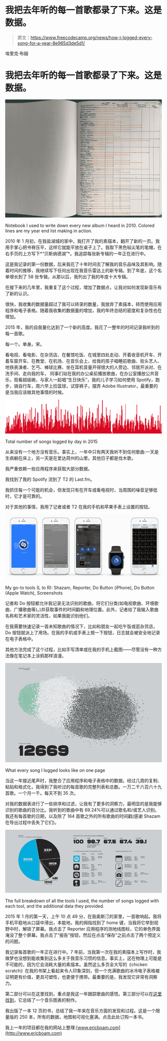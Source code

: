 # 我把去年听的每一首歌都录了下来。这是数据。

> 原文：<https://www.freecodecamp.org/news/how-i-logged-every-song-for-a-year-8e965d3de5d1/>

埃里克·布姆

# 我把去年听的每一首歌都录了下来。这是数据。

![v9E8TRyhUvydi8hjjLU6SSPOwbb0nuPyvt1X](img/dbc5777859a9b8e7d58dd86dc508f1ab.png)

Notebook I used to write down every new album I heard in 2010\. Colored lines are my year end list making in action.

2010 年 1 月初，在我盐湖城的家中，我打开了我的素描本，翻开了新的一页。我用手掌心把书脊压平，这样它就能平放在桌子上了。我取下黑色毡尖笔的笔帽，在右手页的上方写下*“贝斯纳德湖”*。我追踪每张新专辑的一年正在进行中。

这是我记录的第一份数据，后来我花了十年时间去了解我的音乐品味及其影响。随着时间的推移，我继续写下任何出现在我音乐雷达上的新专辑。到了年底，这个名单增长到了 58 张专辑，从那以后，我列出了我的年度十大专辑。

在接下来的几年里，我重复了这个过程，增加了数据点，让我对如何发现新音乐有了新的认识。

很快，我收集的数据量超过了我可以转录的数量，我放弃了素描本，转而使用应用程序和电子表格。随着我收集的数据量的增加，我的年终总结的密度和复杂性也在增加。

2015 年，我的自我量化达到了一个新的高度。我花了一整年的时间记录我听到的每一首歌。

每一个。单身。宋。

看电视、看电影、在杂货店、在餐馆吃饭、在城里四处走动、开着收音机开车、开着车窗开车、在教堂、在机场、在音乐会上、给我的孩子唱睡前歌曲、街头艺人、地铁表演者、乞丐、棒球比赛、坐在耳机音量开得很大的人旁边、邻居开派对、在洗手间、走向我的车， 同事们站在我的办公桌前播放歌曲，在办公室播放公共音乐，观看超级碗，与家人一起唱“生日快乐”，我的儿子学习如何使用 Spotify，跑步，骑自行车，周六早上捡篮球，试穿裤子，摆弄 Adobe Illustrator，最重要的是当我应该做其他事情的时候。

![RT3caeLn50mCiSxnaBAPlTV9Wcq5lVBzPQwS](img/a8e3a27a9a483d9949f05ee014ee281c.png)

Total number of songs logged by day in 2015

从来没有一个地方没有音乐。事实上，一年中只有两天我听不到任何歌曲:一天是生病躺在床上，另一天是在爱达荷州的山里。其他日子都是伐木歌。

我严重依赖一些应用程序来获取大部分数据。

我找到了我的 Spotify 流到了 T2 的 Last.fm。

我抓住每一个可能的机会，但发现只有在开车或看电视时，当周围的噪音足够低时，它才是可靠的。

对于其他的事情，我用了记者或者 T2 在我的手机和苹果手表上设置的按钮。

![KNSsirnMg6hq-FT6tT8OIibJ2VabnFAwcKPx](img/21fe264a7de6741c49753cab89982e59.png)

My go-to tools (L to R): Shazam, Reporter, Do Button (iPhone), Do Button (Apple Watch), Screenshots

记者和 Do 按钮都允许我记录无法识别的歌曲，将它们分类(如电视歌曲、环境歌曲、广播歌曲等)。)并获取事件的时间戳和地理位置。此外，记者给了我输入歌曲名称和艺术家的灵活性，如果我能识别他们。

在我需要快速记录一首未知歌曲的情况下，比如和朋友一起吃午饭或逛杂货店，Do 按钮就派上了用场。在我的手机或手表上按一下按钮，日志就会被安全地记录在电子表格中。

其他方法完成了这个过程，比如手写清单或在我的手机上截图——尽管没有一种方法像在笔记本上涂鸦那样浪漫。

![ZMEqGkvERDA5XhKOWen-xcx8IypKoxPHKynw](img/a99e3dd291b32d3e1dffcd6a41c0ea82.png)

What every song I logged looks like on one page

当这一年接近尾声时，我整合了应用程序和电子表格中的数据。经过几周的复制、粘贴和格式化，我得到了我听过的每首歌的完整列表和总数。一万二千六百六十九首歌。一个月一千。每天不到 35 次。

对我的数据表进行了一些排序和过滤，让我有了更多的洞察力，最明显的是我能够识别的歌曲的百分比。我听到的歌曲中有 69.24%可以通过歌名和/或艺人识别。我还有每首歌的日期，以及除了 164 首歌之外的所有歌曲的时间戳(感谢 Shazam 在导出过程中丢失了它们)。

![4aG9i9MJGr1USru-13AmlhH1NJal-5GJvzn6](img/1dc63179cf4a147bb5b74f0ad8e068c6.png)

The full breakdown of all the tools I used, the number of songs logged with each tool, and the additional data they provided.

2015 年 1 月的第一天，上午 10 点 49 分，在我奥斯汀的家里，一首歌响起。我将手机平稳地从口袋中滑出，本能地，我的拇指找到了 home 键，当我将它举到视野中时，解锁了屏幕。我点击了 Reporter 应用程序的测地线图标，它的单色界面淹没了整个屏幕。我点击了“报告”按钮，然后在点击“保存”之前点击了两个预定义的问题。

我记录每首歌的一年正在进行中。7 年前，当我第一次在我的素描本上写作时，我做梦也没想到能收集到这么多关于我音乐习惯的信息。事实上，这在物理上可能是不可能的，因为它会消耗大量的素描本。虽然这么多页全大写的《chicken scratch》在我的书架上看起来令人印象深刻，但一个充满歌曲的冰冷电子表格被证明更有价值，更具可塑性，也更便于携带。最重要的是，我发现它非常有洞察力。

第二部分可以在这里找到，重点是我这一年跟踪歌曲的感悟。第三部分可以在[这里找到](https://medium.com/@ericboam/making-the-chart-that-best-illustrates-my-current-music-listening-habits-d2f568c02dd6#.yq3cmq5my)，它总结了一个音乐图表的制作。

我出版了一本 12 页的书，总结了我一年来在音乐方面的发现和过程。这是一个限量版的 250 本，所有的数据，地图和可视化塞满。点击此处订购一本书。

我上一年的项目都在我的网站上整理:[www.ericboam.com](http://www.ericboam.com)
